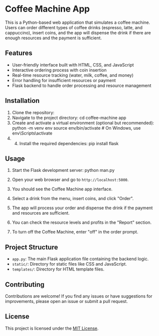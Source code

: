 # Coffee Machine App

This is a Python-based web application that simulates a coffee machine. Users can order different types of coffee drinks (espresso, latte, and cappuccino), insert coins, and the app will dispense the drink if there are enough resources and the payment is sufficient.

## Features

- User-friendly interface built with HTML, CSS, and JavaScript
- Interactive ordering process with coin insertion
- Real-time resource tracking (water, milk, coffee, and money)
- Error handling for insufficient resources or payment
- Flask backend to handle order processing and resource management

## Installation

1. Clone the repository:
2. Navigate to the project directory: cd coffee-machine app
3. Create and activate a virtual environment (optional but recommended): python -m venv env
source env/bin/activate  # On Windows, use env\Scripts\activate
4. 4. Install the required dependencies: pip install flask
  
## Usage

1. Start the Flask development server: python man.py
2. Open your web browser and go to `http://localhost:5000`.

3. You should see the Coffee Machine app interface.

4. Select a drink from the menu, insert coins, and click "Order".

5. The app will process your order and dispense the drink if the payment and resources are sufficient.

6. You can check the resource levels and profits in the "Report" section.

7. To turn off the Coffee Machine, enter "off" in the order prompt.

## Project Structure
- `app.py`: The main Flask application file containing the backend logic.
- `static/`: Directory for static files like CSS and JavaScript.
- `templates/`: Directory for HTML template files.

## Contributing

Contributions are welcome! If you find any issues or have suggestions for improvements, please open an issue or submit a pull request.

## License

This project is licensed under the [MIT License](LICENSE).
